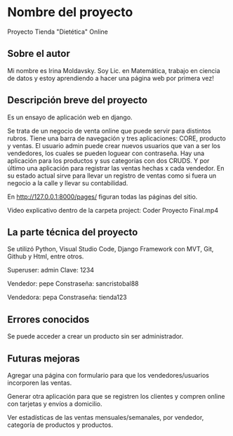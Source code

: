 # Nombre del proyecto

Proyecto Tienda "Dietética" Online 


## Sobre el autor

Mi nombre es Irina Moldavsky. Soy Lic. en Matemática, trabajo en ciencia de datos y estoy aprendiendo a hacer una página web por primera vez!


## Descripción breve del proyecto

Es un ensayo de aplicación web en django. 

Se trata de un negocio de venta online que puede servir para distintos rubros. Tiene una barra de navegación y tres aplicaciones: CORE, producto y ventas.
El usuario admin puede crear nuevos usuarios que van a ser los vendedores, los cuales se pueden loguear con contraseña. 
Hay una aplicación para los productos y sus categorías con dos CRUDS. Y por último una aplicación para registrar las ventas hechas x cada vendedor. En su estado actual sirve para llevar un registro de ventas como si fuera un negocio a la calle y llevar su contabilidad.

En http://127.0.0.1:8000/pages/ figuran todas las páginas del sitio.

Video explicativo dentro de la carpeta project: Coder Proyecto Final.mp4


## La parte técnica del proyecto

Se utilizó Python, Visual Studio Code, Django Framework con MVT, Git, Github y Html, entre otros.

Superuser: admin
Clave: 1234

Vendedor: pepe
Constraseña: sancristobal88

Vendedora: pepa
Constraseña: tienda123


## Errores conocidos

Se puede acceder a crear un producto sin ser administrador.


## Futuras mejoras

Agregar una página con formulario para que los vendedores/usuarios incorporen las ventas.

Generar otra aplicación para que se registren los clientes y compren online con tarjetas y envíos a domicilio.

Ver estadísticas de las ventas mensuales/semanales, por vendedor, categoría de productos y productos.
